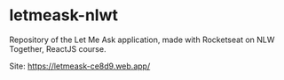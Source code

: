 # letmeask-nlwt

Repository of the Let Me Ask application, made with Rocketseat on NLW Together, ReactJS course.

Site: https://letmeask-ce8d9.web.app/
